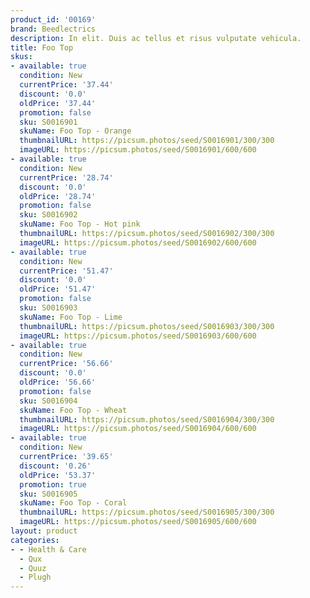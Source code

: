 ```yaml
---
product_id: '00169'
brand: Beedlectrics
description: In elit. Duis ac tellus et risus vulputate vehicula.
title: Foo Top
skus:
- available: true
  condition: New
  currentPrice: '37.44'
  discount: '0.0'
  oldPrice: '37.44'
  promotion: false
  sku: S0016901
  skuName: Foo Top - Orange
  thumbnailURL: https://picsum.photos/seed/S0016901/300/300
  imageURL: https://picsum.photos/seed/S0016901/600/600
- available: true
  condition: New
  currentPrice: '28.74'
  discount: '0.0'
  oldPrice: '28.74'
  promotion: false
  sku: S0016902
  skuName: Foo Top - Hot pink
  thumbnailURL: https://picsum.photos/seed/S0016902/300/300
  imageURL: https://picsum.photos/seed/S0016902/600/600
- available: true
  condition: New
  currentPrice: '51.47'
  discount: '0.0'
  oldPrice: '51.47'
  promotion: false
  sku: S0016903
  skuName: Foo Top - Lime
  thumbnailURL: https://picsum.photos/seed/S0016903/300/300
  imageURL: https://picsum.photos/seed/S0016903/600/600
- available: true
  condition: New
  currentPrice: '56.66'
  discount: '0.0'
  oldPrice: '56.66'
  promotion: false
  sku: S0016904
  skuName: Foo Top - Wheat
  thumbnailURL: https://picsum.photos/seed/S0016904/300/300
  imageURL: https://picsum.photos/seed/S0016904/600/600
- available: true
  condition: New
  currentPrice: '39.65'
  discount: '0.26'
  oldPrice: '53.37'
  promotion: true
  sku: S0016905
  skuName: Foo Top - Coral
  thumbnailURL: https://picsum.photos/seed/S0016905/300/300
  imageURL: https://picsum.photos/seed/S0016905/600/600
layout: product
categories:
- - Health & Care
  - Qux
  - Quuz
  - Plugh
---
```

